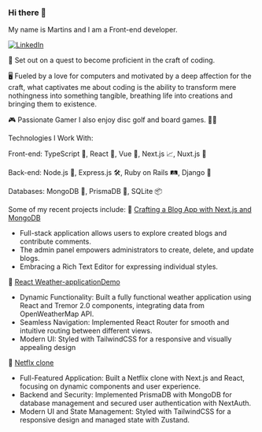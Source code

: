 ### Hi there 👋

My name is Martins and I am a Front-end developer.


[![LinkedIn](https://img.shields.io/badge/LinkedIn-0077B5?style=for-the-badge&logo=linkedin&logoColor=white)](https://www.linkedin.com/in/martinslerums/)


🚀 Set out on a quest to become proficient in the craft of coding.


🖥️ Fueled by a love for computers and motivated by a deep affection for the craft, what captivates me about coding is the ability to transform mere nothingness into something tangible, breathing life into creations and bringing them to existence.


🎮 Passionate Gamer
I also enjoy disc golf and board games. 🥏🎲

Technologies I Work With:

Front-end: TypeScript 📝, React 🧩, Vue 🌟, Next.js 📈, Nuxt.js 🚀

Back-end: Node.js 🚀, Express.js 🛠️, Ruby on Rails 🛤️, Django 🐍

Databases: MongoDB 🌿, PrismaDB 🔗, SQLite 📦

Some of my recent projects include:
📜 [Crafting a Blog App with Next.js and MongoDB](https://github.com/martinslerums/codelex_md18_nextjs_blog_app)

  
- Full-stack application allows users to explore created blogs and contribute comments. 
- The admin panel empowers administrators to create, delete, and update blogs. 
- Embracing a Rich Text Editor for expressing individual styles.


📜 [React Weather-application](https://github.com/martinslerums/react-weather-app)[Demo](https://react-weather-app-iota-three.vercel.app/)

- Dynamic Functionality: Built a fully functional weather application using React and Tremor 2.0 components, integrating data from OpenWeatherMap API.
- Seamless Navigation: Implemented React Router for smooth and intuitive routing between different views.
- Modern UI: Styled with TailwindCSS for a responsive and visually appealing design


📜 [Netflx clone](https://github.com/martinslerums/netflix-clone)


- Full-Featured Application: Built a Netflix clone with Next.js and React, focusing on dynamic components and user experience.
- Backend and Security: Implemented PrismaDB with MongoDB for database management and secured user authentication with NextAuth.
- Modern UI and State Management: Styled with TailwindCSS for a responsive design and managed state with Zustand.

